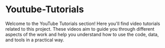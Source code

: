 # Youtube-Tutorials
Welcome to the YouTube Tutorials section! Here you'll find video tutorials related to this project. These videos aim to guide you through different aspects of the work and help you understand how to use the code, data, and tools in a practical way.
